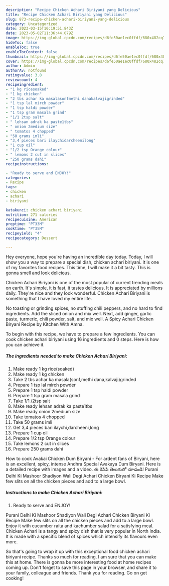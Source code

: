 ```yaml
---
description: "Recipe Chicken Achari Biriyani yang Delicious"
title: "Recipe Chicken Achari Biriyani yang Delicious"
slug: 873-recipe-chicken-achari-biriyani-yang-delicious
category: Uncategorized
date: 2023-03-15T10:19:51.843Z
date: 2023-05-02T11:36:44.079Z
image: https://img-global.cpcdn.com/recipes/d6fe50ae1ec0ffdf/680x482cq70/chicken-achari-biriyani-recipe-main-photo.jpg
hideToc: false
enableToc: true
enableTocContent: false
thumbnail: https://img-global.cpcdn.com/recipes/d6fe50ae1ec0ffdf/680x482cq70/chicken-achari-biriyani-recipe-main-photo.jpg
cover: https://img-global.cpcdn.com/recipes/d6fe50ae1ec0ffdf/680x482cq70/chicken-achari-biriyani-recipe-main-photo.jpg
author: Admin
authorAv: notfound
ratingvalue: 3.8
reviewcount: 4
recipeingredient:
- "1 kg ricesoaked"
- "1 kg chicken"
- "2 tbs achar ka masalasonfmethi danakalvajigrinded"
- "1 tsp lal mirch powder"
- "1 tsp haldi powder"
- "1 tsp gram masala grind"
- "1/1 2tsp salt"
- " lehsan adrak ka paste1tbs"
- " onion 2medium size"
- " tomatos 4 chopped"
- "50 grams imli"
- "3,4 pieces bari ilaychidarcheenilong"
- "1 cup oil"
- "1/2 tsp Orange colour"
- " lemons 2 cut in slices"
- "250 grams dahi"
recipeinstructions:

- "Ready to serve and ENJOY!"
categories:
- Recipe
tags:
- chicken
- achari
- biriyani

katakunci: chicken achari biriyani 
nutrition: 271 calories
recipecuisine: American
preptime: "PT33M"
cooktime: "PT35M"
recipeyield: "4"
recipecategory: Dessert

---
```



Hey everyone, hope you're having an incredible day today. Today, I will show you a way to prepare a special dish, chicken achari biriyani. It is one of my favorites food recipes. This time, I will make it a bit tasty. This is gonna smell and look delicious.

Chicken Achari Biriyani is one of the most popular of current trending meals on earth. It's simple, it is fast, it tastes delicious. It is appreciated by millions daily. They're nice and they look wonderful. Chicken Achari Biriyani is something that I have loved my entire life.

No toasting or grinding spices, no stuffing chili peppers, and no hard to find ingredients. Add the sliced onion and mix well. Next, add ginger, garlic paste, turmeric, chili powder, salt, and mix well. A Spicy Achari Chicken Biryani Recipe by Kitchen With Amna.


To begin with this recipe, we have to prepare a few ingredients. You can cook chicken achari biriyani using 16 ingredients and 0 steps. Here is how you can achieve it.

<!--inarticleads1-->

##### The ingredients needed to make Chicken Achari Biriyani:

1. Make ready 1 kg rice(soaked)
1. Make ready 1 kg chicken
1. Take 2 tbs achar ka masala(sonf,methi dana,kalvaji)grinded
1. Prepare 1 tsp lal mirch powder
1. Prepare 1 tsp haldi powder
1. Prepare 1 tsp gram masala grind
1. Take 1/1 /2tsp salt
1. Make ready  lehsan adrak ka paste1tbs
1. Make ready  onion 2medium size
1. Take  tomatos 4 chopped
1. Take 50 grams imli
1. Get 3,4 pieces bari ilaychi,darcheeni,long
1. Prepare 1 cup oil
1. Prepare 1/2 tsp Orange colour
1. Take  lemons 2 cut in slices
1. Prepare 250 grams dahi


How to cook Avakai Chicken Dum Biryani - For ardent fans of Biryani, here is an excellent, spicy, intense Andhra Special Avakaya Dum Biryani. Here is a detailed recipe with images and a video. ఈ రెసిపి తెలుగులో చూడండి! Purani Delhi Ki Mashoor Shadiyon Wali Degi Achari Chicken Biryani Ki Recipe Make few slits on all the chicken pieces and add to a large bowl. 

<!--inarticleads2-->

##### Instructions to make Chicken Achari Biriyani:


1. Ready to serve and ENJOY!

Purani Delhi Ki Mashoor Shadiyon Wali Degi Achari Chicken Biryani Ki Recipe Make few slits on all the chicken pieces and add to a large bowl. Enjoy it with cucumber raita and kachumber salad for a satisfying meal. Chicken Achari is a tangy and spicy dish that is very popular in North India. It is made with a specific blend of spices which intensify its flavours even more. 

So that's going to wrap it up with this exceptional food chicken achari biriyani recipe. Thanks so much for reading. I am sure that you can make this at home. There is gonna be more interesting food at home recipes coming up. Don't forget to save this page in your browser, and share it to your family, colleague and friends. Thank you for reading. Go on get cooking!
